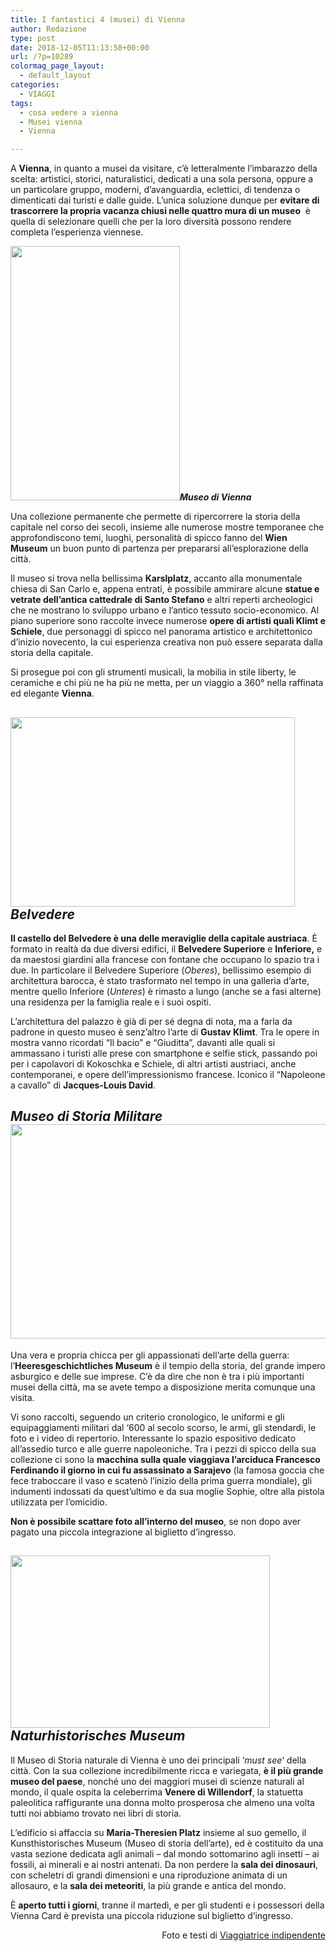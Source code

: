 ```yaml
---
title: I fantastici 4 (musei) di Vienna
author: Redazione
type: post
date: 2018-12-05T11:13:58+00:00
url: /?p=10289
colormag_page_layout:
  - default_layout
categories:
  - VIAGGI
tags:
  - cosa vedere a vienna
  - Musei vienna
  - Vienna

---
```

A **Vienna**, in quanto a musei da visitare, c&#8217;è letteralmente l&#8217;imbarazzo della scelta: artistici, storici, naturalistici, dedicati a una sola persona, oppure a un particolare gruppo, moderni, d&#8217;avanguardia, eclettici, di tendenza o dimenticati dai turisti e dalle guide. L&#8217;unica soluzione dunque per **evitare di trascorrere la propria vacanza chiusi nelle quattro mura di un museo**  è quella di selezionare quelli che per la loro diversità possono rendere completa l&#8217;esperienza viennese.

**_<img decoding="async" loading="lazy" class="wp-image-10291  alignright" src="https://progressonline.it/wp-content/uploads/2018/12/P1200269-e1544008085320-200x300.jpg" alt="" width="271" height="407" />Museo di Vienna_**

Una collezione permanente che permette di ripercorrere la storia della capitale nel corso dei secoli, insieme alle numerose mostre temporanee che approfondiscono temi, luoghi, personalità di spicco fanno del **Wien Museum** un buon punto di partenza per prepararsi all&#8217;esplorazione della città.

Il museo si trova nella bellissima **Karslplatz**, accanto alla monumentale chiesa di San Carlo e, appena entrati, è possibile ammirare alcune **statue e vetrate dell&#8217;antica cattedrale di Santo Stefano** e altri reperti archeologici che ne mostrano lo sviluppo urbano e l&#8217;antico tessuto socio-economico. Al piano superiore sono raccolte invece numerose **opere di artisti quali Klimt e Schiele**, due personaggi di spicco nel panorama artistico e architettonico d&#8217;inizio novecento, la cui esperienza creativa non può essere separata dalla storia della capitale.

Si prosegue poi con gli strumenti musicali, la mobilia in stile liberty, le ceramiche e chi più ne ha più ne metta, per un viaggio a 360° nella raffinata ed elegante **Vienna**.

## _<img decoding="async" loading="lazy" class="alignleft wp-image-10292 " src="https://progressonline.it/wp-content/uploads/2018/12/P1200353-1024x683.jpg" alt="" width="455" height="303" />Belvedere_

**Il castello del Belvedere è una delle meraviglie della capitale austriaca**. È formato in realtà da due diversi edifici, il **Belvedere Superiore** e **Inferiore,** e da maestosi giardini alla francese con fontane che occupano lo spazio tra i due. In particolare il Belvedere Superiore (_Oberes_), bellissimo esempio di architettura barocca, è stato trasformato nel tempo in una galleria d&#8217;arte, mentre quello Inferiore (_Unteres_) è rimasto a lungo (anche se a fasi alterne) una residenza per la famiglia reale e i suoi ospiti.

L&#8217;architettura del palazzo è già di per sé degna di nota, ma a farla da padrone in questo museo è senz&#8217;altro l&#8217;arte di **Gustav Klimt**. Tra le opere in mostra vanno ricordati &#8220;Il bacio&#8221; e &#8220;Giuditta&#8221;, davanti alle quali si ammassano i turisti alle prese con smartphone e selfie stick, passando poi per i capolavori di Kokoschka e Schiele, di altri artisti austriaci, anche contemporanei, e opere dell&#8217;impressionismo francese. Iconico il &#8220;Napoleone a cavallo&#8221; di **Jacques-Louis David**.

## _Museo di Storia Militare<img decoding="async" loading="lazy" class="alignright wp-image-10293 " src="https://progressonline.it/wp-content/uploads/2018/12/P1200457-1024x683.jpg" alt="" width="515" height="343" />_

Una vera e propria chicca per gli appassionati dell&#8217;arte della guerra: l&#8217;**Heeresgeschichtliches Museum** è il tempio della storia, del grande impero asburgico e delle sue imprese. C&#8217;è da dire che non è tra i più importanti musei della città, ma se avete tempo a disposizione merita comunque una visita.

Vi sono raccolti, seguendo un criterio cronologico, le uniformi e gli equipaggiamenti militari dal &#8216;600 al secolo scorso, le armi, gli stendardi, le foto e i video di repertorio. Interessante lo spazio espositivo dedicato all&#8217;assedio turco e alle guerre napoleoniche. Tra i pezzi di spicco della sua collezione ci sono la **macchina sulla quale viaggiava l&#8217;arciduca Francesco Ferdinando il giorno in cui fu assassinato a Sarajevo** (la famosa goccia che fece traboccare il vaso e scatenò l&#8217;inizio della prima guerra mondiale), gli indumenti indossati da quest&#8217;ultimo e da sua moglie Sophie, oltre alla pistola utilizzata per l&#8217;omicidio.

**Non è possibile scattare foto all&#8217;interno del museo**, se non dopo aver pagato una piccola integrazione al biglietto d&#8217;ingresso.

## _<img decoding="async" loading="lazy" class="wp-image-10290 alignleft" src="https://progressonline.it/wp-content/uploads/2018/12/P1210304-300x200.jpg" alt="" width="415" height="276" />Naturhistorisches Museum_

Il Museo di Storia naturale di Vienna è uno dei principali &#8216;_must see_&#8216; della città. Con la sua collezione incredibilmente ricca e variegata, **è il più grande museo del paese**, nonché uno dei maggiori musei di scienze naturali al mondo, il quale ospita la celeberrima **Venere di Willendorf**, la statuetta paleolitica raffigurante una donna molto prosperosa che almeno una volta tutti noi abbiamo trovato nei libri di storia.

L&#8217;edificio si affaccia su **Maria-Theresien Platz** insieme al suo gemello, il Kunsthistorisches Museum (Museo di storia dell&#8217;arte), ed è costituito da una vasta sezione dedicata agli animali &#8211; dal mondo sottomarino agli insetti &#8211; ai fossili, ai minerali e ai nostri antenati. Da non perdere la **sala dei dinosauri**, con scheletri di grandi dimensioni e una riproduzione animata di un allosauro, e la **sala dei meteoriti**, la più grande e antica del mondo.

È **aperto tutti i giorni**, tranne il martedì, e per gli studenti e i possessori della Vienna Card è prevista una piccola riduzione sul biglietto d&#8217;ingresso.

<p style="text-align: right;">
  Foto e testi di <a href="https://viaggiatriceindipendente.wordpress.com">Viaggiatrice indipendente</a>
</p>